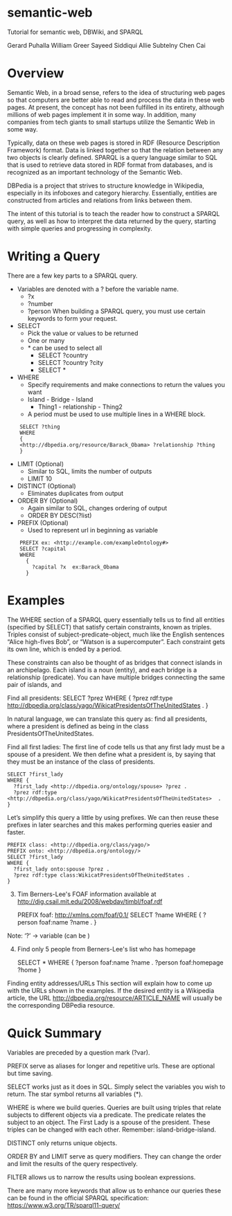 # semantic-web

Tutorial for semantic web, DBWiki, and SPARQL

Gerard Puhalla
William Greer
Sayeed Siddiqui
Allie Subtelny
Chen Cai

# Overview

Semantic Web, in a broad sense, refers to the idea of structuring web pages so that computers are better able to read and process the data in these web pages. At present, the concept has not been fulfilled in its entirety, although millions of web pages implement it in some way. In addition, many companies from tech giants to small startups utilize the Semantic Web in some way.

Typically, data on these web pages is stored in RDF (Resource Description Framework) format. Data is linked together so that the relation between any two objects is clearly defined. SPARQL is a query language similar to SQL that is used to retrieve data stored in RDF format from databases, and is recognized as an important technology of the Semantic Web.

DBPedia is a project that strives to structure knowledge in Wikipedia, especially in its infoboxes and category hierarchy. Essentially, entities are constructed from articles and relations from links between them.

The intent of this tutorial is to teach the reader how to construct a SPARQL query, as well as how to interpret the data returned by the query, starting with simple queries and progressing in complexity. 

# Writing a Query

There are a few key parts to a SPARQL query.
* Variables are denoted with a ? before the variable name.
	* ?x
	* ?number 
	* ?person
When building a SPARQL query, you must use certain keywords to form your request.
* SELECT 
	* Pick the value or values to be returned
	* One or many
	* \* can be used to select all
		* SELECT ?country
		* SELECT ?country ?city
		* SELECT \*
* WHERE
	* Specify requirements and make connections to return the values you want
	* Island - Bridge - Island
		* Thing1 - relationship - Thing2
	* A period must be used to use multiple lines in a WHERE block.
```		
	SELECT ?thing
	WHERE
	{
	<http://dbpedia.org/resource/Barack_Obama> ?relationship ?thing
	}
```	
	
* LIMIT (Optional)
	* Similar to SQL, limits the number of outputs
	* LIMIT 10
* DISTINCT (Optional)
	* Eliminates duplicates from output
* ORDER BY (Optional)
	* Again similar to SQL, changes ordering of output
	* ORDER BY DESC(?list)
* PREFIX (Optional)
	* Used to represent url in beginning as variable
```	    
	PREFIX ex: <http://example.com/exampleOntology#>
	SELECT ?capital
	WHERE
	  {
	    ?capital ?x  ex:Barack_Obama
	  }
```

# Examples  

The WHERE section of a SPARQL query essentially tells us to find all entities (specified by SELECT) that satisfy certain constraints, known as triples. Triples consist of subject-predicate-object, much like the English sentences “Alice high-fives Bob”, or “Watson is a supercomputer”. Each constraint gets its own line, which is ended by a period.

These constraints can also be thought of as bridges that connect islands in an archipelago. Each island is a noun (entity), and each bridge is a relationship (predicate). You can have multiple bridges connecting the same pair of islands, and 

Find all presidents:
    SELECT ?prez
     WHERE {
    ?prez rdf:type <http://dbpedia.org/class/yago/WikicatPresidentsOfTheUnitedStates>  . 
    }

In natural language, we can translate this query as: find all presidents, where a president is defined as being in the class PresidentsOfTheUnitedStates.

Find all first ladies:
The first line of code tells us that any first lady must be a spouse of a president. We then define what a president is, by saying that they must be an instance of the class of presidents.

    SELECT ?first_lady
    WHERE {
      ?first_lady <http://dbpedia.org/ontology/spouse> ?prez .
      ?prez rdf:type <http://dbpedia.org/class/yago/WikicatPresidentsOfTheUnitedStates>  . 
    }

Let’s simplify this query a little by using prefixes. We can then reuse these prefixes in later searches and this makes performing queries easier and faster.

    PREFIX class: <http://dbpedia.org/class/yago/>
    PREFIX onto: <http://dbpedia.org/ontology/>
    SELECT ?first_lady
    WHERE {
      ?first_lady onto:spouse ?prez .
      ?prez rdf:type class:WikicatPresidentsOfTheUnitedStates . 
    }

3. Tim Berners-Lee's FOAF information available at http://dig.csail.mit.edu/2008/webdav/timbl/foaf.rdf

    PREFIX foaf:  <http://xmlns.com/foaf/0.1/>
    SELECT ?name
    WHERE {
        ?person foaf:name ?name .
    }
    
Note: ‘?’  -> variable (can be )

4. Find only 5 people from Berners-Lee's list who has homepage

    SELECT *
    WHERE {
        ?person foaf:name ?name .
        ?person foaf:homepage ?home
    }

Finding entity addresses/URLs
	This section will explain how to come up with the URLs shown in the examples. If the desired entity is a Wikipedia article, the URL <http://dbpedia.org/resource/ARTICLE_NAME> will usually be the corresponding DBPedia resource. 

# Quick Summary

Variables are preceded by a question mark (?var).

PREFIX serve as aliases for longer and repetitive urls. These are optional but time saving. 

SELECT works just as it does in SQL. Simply select the variables you wish to return. The star symbol returns all variables (*).

WHERE is where we build queries. Queries are built using triples that relate subjects to different objects via a predicate. The predicate relates the subject to an object. The First Lady is a spouse of the president. These triples can be changed with each other. Remember: island-bridge-island.

DISTINCT only returns unique objects.

ORDER BY and LIMIT serve as query modifiers. They can change the order and limit the results of the query respectively.

FILTER allows us to narrow the results using boolean expressions.

There are many more keywords that allow us to enhance our queries these can be found in the official SPARQL specification:
https://www.w3.org/TR/sparql11-query/



